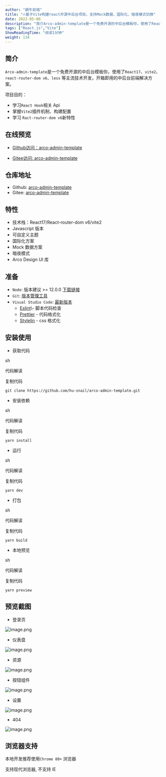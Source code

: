 ```yaml
---
author: "蜗牛前端"
title: "🔥基于Vite构建react开源中后台项目，支持Mock数据、国际化、暗夜模式切换"
date: 2022-05-06
description: "简介Arco-admin-template是一个免费开源的中后台模板你，使用了React17、vite2、react-router-domv6、less等主流技术开发，开箱即用的中后台前端解决方"
tags: ["React.js","Vite"]
ShowReadingTime: "阅读1分钟"
weight: 134
---
```

简介
--

`Arco-admin-template`是一个免费开源的中后台模板你，使用了`React17`、`vite2`、`react-router-dom v6`、`less` 等主流技术开发，开箱即用的中后台前端解决方案。

项目目的：

*   学习`React Hook`相关 Api
*   掌握`Vite2`插件机制、构建配置
*   学习 `Ract-router-dom v6`新特性

在线预览
----

*   [Github访问：arco-admin-template](https://link.juejin.cn?target=https%3A%2F%2Fhu-snail.github.io%2Farco-admin-template%2F "https://hu-snail.github.io/arco-admin-template/")
    
*   [Gitee访问: arco-admin-template](https://link.juejin.cn?target=https%3A%2F%2Fhu-snail.gitee.io%2Farco-admin-template "https://hu-snail.gitee.io/arco-admin-template")
    

仓库地址
----

*   Github: [arco-admin-template](https://link.juejin.cn?target=https%3A%2F%2Fgithub.com%2Fhu-snail%2Farco-admin-template "https://github.com/hu-snail/arco-admin-template")
*   Gitee: [arco-admin-template](https://link.juejin.cn?target=https%3A%2F%2Fgitee.com%2Fhu-snail%2Farco-admin-template "https://gitee.com/hu-snail/arco-admin-template")

特性
--

*   技术栈：React17/React-router-dom v6/vite2
*   Javascript 版本
*   可自定义主题
*   国际化方案
*   Mock 数据方案
*   暗夜模式
*   Arco Design UI 库

准备
--

*   `Node`: 版本建议 >= 12.0.0 [下载链接](https://link.juejin.cn?target=https%3A%2F%2Fnodejs.org%2Fzh-cn%2Fdownload%2F "https://nodejs.org/zh-cn/download/")
*   `Git`: [版本管理工具](https://link.juejin.cn?target=https%3A%2F%2Fwww.git-scm.com%2Fdownload "https://www.git-scm.com/download")
*   `Visual Studio Code`: [最新版本](https://link.juejin.cn?target=https%3A%2F%2Fcode.visualstudio.com%2FDownload%2F "https://code.visualstudio.com/Download/")
    *   [Eslint](https://link.juejin.cn?target=https%3A%2F%2Fmarketplace.visualstudio.com%2Fitems%3FitemName%3Ddbaeumer.vscode-eslint "https://marketplace.visualstudio.com/items?itemName=dbaeumer.vscode-eslint")\- 脚本代码检查
    *   [Prettier](https://link.juejin.cn?target=https%3A%2F%2Fmarketplace.visualstudio.com%2Fitems%3FitemName%3Desbenp.prettier-vscode "https://marketplace.visualstudio.com/items?itemName=esbenp.prettier-vscode") - 代码格式化
    *   [Stylelin](https://link.juejin.cn?target=https%3A%2F%2Fmarketplace.visualstudio.com%2Fitems%3FitemName%3Dstylelint.vscode-stylelint "https://marketplace.visualstudio.com/items?itemName=stylelint.vscode-stylelint") - css 格式化

安装使用
----

*   获取代码

sh

 代码解读

复制代码

`git clone https://github.com/hu-snail/arco-admin-template.git`

*   安装依赖

sh

 代码解读

复制代码

`yarn install`

*   运行

sh

 代码解读

复制代码

`yarn dev`

*   打包

sh

 代码解读

复制代码

`yarn build`

*   本地预览

sh

 代码解读

复制代码

`yarn preview`

预览截图
----

*   登录页

![image.png](https://p9-juejin.byteimg.com/tos-cn-i-k3u1fbpfcp/cab339503b0f477bad3169ae8be7e092~tplv-k3u1fbpfcp-zoom-in-crop-mark:1512:0:0:0.awebp?)

*   仪表盘

![image.png](https://p3-juejin.byteimg.com/tos-cn-i-k3u1fbpfcp/27a05018134143a09f9c3978c533f774~tplv-k3u1fbpfcp-zoom-in-crop-mark:1512:0:0:0.awebp?)

*   资源

![image.png](https://p3-juejin.byteimg.com/tos-cn-i-k3u1fbpfcp/29e3e43352e04f4fadd417f366669201~tplv-k3u1fbpfcp-zoom-in-crop-mark:1512:0:0:0.awebp?)

*   按钮组件

![image.png](https://p6-juejin.byteimg.com/tos-cn-i-k3u1fbpfcp/fe50ce9a86a24454b186f9485bfdfec7~tplv-k3u1fbpfcp-zoom-in-crop-mark:1512:0:0:0.awebp?)

*   设置

![image.png](https://p9-juejin.byteimg.com/tos-cn-i-k3u1fbpfcp/fefd9650fe1e480ca591ad8fb9765883~tplv-k3u1fbpfcp-zoom-in-crop-mark:1512:0:0:0.awebp?)

*   404

![image.png](https://p3-juejin.byteimg.com/tos-cn-i-k3u1fbpfcp/7a2cbfbd49954b12af8301a7df57b864~tplv-k3u1fbpfcp-zoom-in-crop-mark:1512:0:0:0.awebp?)

浏览器支持
-----

本地开发推荐使用`Chrome 80+` 浏览器

支持现代浏览器, 不支持 IE